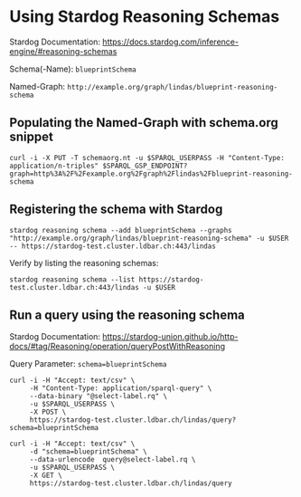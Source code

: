# Using Stardog Reasoning Schemas

Stardog Documentation: https://docs.stardog.com/inference-engine/#reasoning-schemas

Schema(-Name): `blueprintSchema`

Named-Graph: `http://example.org/graph/lindas/blueprint-reasoning-schema`


## Populating the Named-Graph with schema.org snippet

```
curl -i -X PUT -T schemaorg.nt -u $SPARQL_USERPASS -H "Content-Type: application/n-triples" $SPARQL_GSP_ENDPOINT?graph=http%3A%2F%2Fexample.org%2Fgraph%2Flindas%2Fblueprint-reasoning-schema
```


## Registering the schema with Stardog

```
stardog reasoning schema --add blueprintSchema --graphs "http://example.org/graph/lindas/blueprint-reasoning-schema" -u $USER -- https://stardog-test.cluster.ldbar.ch:443/lindas
```

Verify by listing the reasoning schemas:
```
stardog reasoning schema --list https://stardog-test.cluster.ldbar.ch:443/lindas -u $USER
```


## Run a query using the reasoning schema

Stardog Documentation: https://stardog-union.github.io/http-docs/#tag/Reasoning/operation/queryPostWithReasoning

Query Parameter: `schema=blueprintSchema`


```
curl -i -H "Accept: text/csv" \
     -H "Content-Type: application/sparql-query" \
     --data-binary "@select-label.rq" \
     -u $SPARQL_USERPASS \
     -X POST \
     https://stardog-test.cluster.ldbar.ch/lindas/query?schema=blueprintSchema
```

```
curl -i -H "Accept: text/csv" \
     -d "schema=blueprintSchema" \
     --data-urlencode  query@select-label.rq \
     -u $SPARQL_USERPASS \
     -X GET \
     https://stardog-test.cluster.ldbar.ch/lindas/query
```
